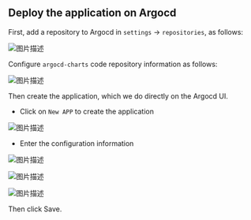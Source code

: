## Deploy the application on Argocd

First, add a repository to Argocd in `settings` -> `repositories`, as follows:

![图片描述](https://doc.shiyanlou.com/courses/10022/2123746/8cf9548f345a0d9d2f14d9aa32763167-0/wm)

Configure `argocd-charts` code repository information as follows:

![图片描述](https://doc.shiyanlou.com/courses/10022/2123746/acf34af8310201b6619c4e277c050a30-0/wm)

Then create the application, which we do directly on the Argocd UI.

- Click on `New APP` to create the application

![图片描述](https://doc.shiyanlou.com/courses/10022/2123746/6948c1de93f427d188894ad743265e21-0/wm)

- Enter the configuration information

![图片描述](https://doc.shiyanlou.com/courses/10022/2123746/5282e9ffe45cc8e466e4de4064aa129f-0/wm)

![图片描述](https://doc.shiyanlou.com/courses/10022/2123746/6b0691e03e55126f302a2b1b8d06e322-0/wm)

![图片描述](https://doc.shiyanlou.com/courses/10022/2123746/3c24ec811ffb7ed6c61d6ca901961443-0/wm)

Then click Save.

